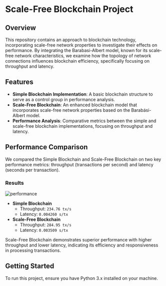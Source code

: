 # Scale-Free Blockchain Project

## Overview
This repository contains an approach to blockchain technology, incorporating scale-free network properties to investigate their effects on performance. By integrating the Barabasi-Albert model, known for its scale-free network characteristics, we examine how the topology of network connections influences blockchain efficiency, specifically focusing on throughput and latency.

## Features
- **Simple Blockchain Implementation**: A basic blockchain structure to serve as a control group in performance analysis.
- **Scale-Free Blockchain**: An enhanced blockchain model that incorporates scale-free network properties based on the Barabási-Albert model.
- **Performance Analysis**: Comparative metrics between the simple and scale-free blockchain implementations, focusing on throughput and latency.

## Performance Comparison
We compared the Simple Blockchain and Scale-Free Blockchain on two key performance metrics: throughput (transactions per second) and latency (seconds per transaction).

### Results
  ![performance](https://github.com/MohsinRasheed9112/Integrating-Scale-Free-Networks-into-Blockchain/assets/101352612/c0d4be3d-d26e-4064-b250-50e72817e253)

- **Simple Blockchain**
  - Throughput: `234.76 tx/s`
  - Latency: `0.004260 s/tx`
- **Scale-Free Blockchain**
  - Throughput: `284.95 tx/s`
  - Latency: `0.003509 s/tx`

Scale-Free Blockchain demonstrates superior performance with higher throughput and lower latency, indicating its efficiency and responsiveness in processing transactions.

## Getting Started
To run this project, ensure you have Python 3.x installed on your machine.
